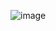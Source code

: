 ![image](https://user-images.githubusercontent.com/88665118/195931005-386a5292-4d65-451f-8e78-e44918a723b1.png)
